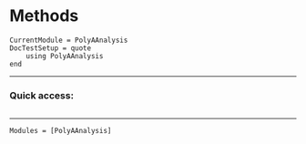 # Methods

```@meta
CurrentModule = PolyAAnalysis
DocTestSetup = quote
    using PolyAAnalysis
end
```
---
### Quick access:
```@index
```
---
```@autodocs
Modules = [PolyAAnalysis]
```
